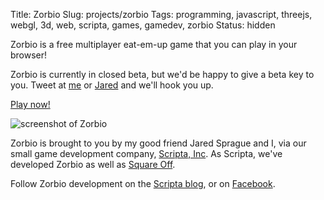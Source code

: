 Title: Zorbio
Slug: projects/zorbio
Tags: programming, javascript, threejs, webgl, 3d, web, scripta, games, gamedev, zorbio
Status: hidden

Zorbio is a free multiplayer eat-em-up game that you can play in your browser!

Zorbio is currently in closed beta, but we'd be happy to give a beta key to
you.  Tweet at [me][mwcz] or [Jared][jared] and we'll hook you up.

<p class="text-center"><a class="btn btn-default btn-lg" href="http://zor.bio">Play now!</a></p>

<img src="{filename}/static/images/projects/zorbio/screenshot.png" alt="screenshot of Zorbio" />

Zorbio is brought to you by my good friend Jared Sprague and I, via our small
game development company, [Scripta, Inc][scripta].  As Scripta, we've developed
Zorbio as well as [Square Off](/projects/squareoff).

Follow Zorbio development on the [Scripta blog][scripta], or on [Facebook][fb].

[fb]: https://www.facebook.com/zorbio/
[scripta]: http://scripta.co/
[mwcz]: https://twitter.com/mwcz/
[jared]: https://twitter.com/caramelcode/
